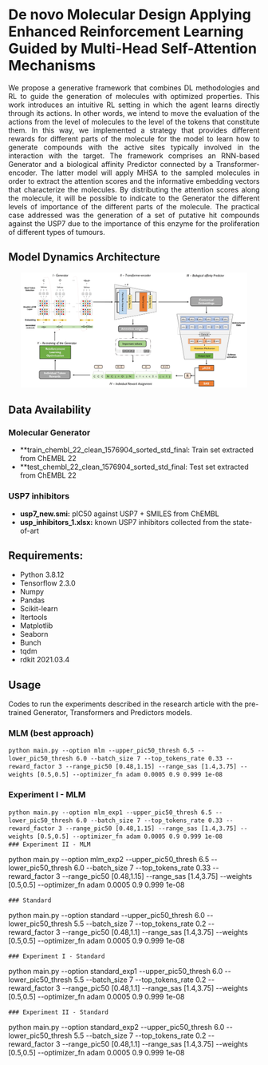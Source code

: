 # De novo Molecular Design Applying Enhanced Reinforcement Learning Guided by Multi-Head Self-Attention Mechanisms

<p align="justify"> We propose a generative framework that combines DL methodologies and RL to guide the generation of molecules with optimized properties. This work introduces an intuitive RL setting in which the agent learns directly through its actions. In other words, we intend to move the evaluation of the actions from the level of molecules to the level of the tokens that constitute them. In this way, we implemented a strategy that provides different rewards for different parts of the molecule for the model to learn how to generate compounds with the active sites typically involved in the interaction with the target. The framework comprises an RNN-based Generator and a biological affinity Predictor connected by a Transformer-encoder. The latter model will apply MHSA to the sampled molecules in order to extract the attention scores and the informative embedding vectors that characterize the molecules. By distributing the attention scores along the molecule, it will be possible to indicate to the Generator the different levels of importance of the different parts of the molecule. The practical case addressed was the generation of a set of putative hit compounds against the USP7 due to the importance of this enzyme for the proliferation of different types of tumours. </p>


## Model Dynamics Architecture
<p align="center"><img src="/figures/figure1.jpg" width="90%" height="90%"/></p>

## Data Availability
### Molecular Generator
- **train_chembl_22_clean_1576904_sorted_std_final: Train set extracted from ChEMBL 22
- **test_chembl_22_clean_1576904_sorted_std_final: Test set extracted from ChEMBL 22
### USP7 inhibitors
- **usp7_new.smi:** pIC50 against USP7 + SMILES from ChEMBL 
- **usp_inhibitors_1.xlsx:** known USP7 inhibitors collected from the state-of-art 

## Requirements:
- Python 3.8.12
- Tensorflow 2.3.0
- Numpy 
- Pandas
- Scikit-learn
- Itertools
- Matplotlib
- Seaborn
- Bunch
- tqdm
- rdkit 2021.03.4

## Usage 
Codes to run the experiments described in the research article with the pre-trained Generator, Transformers and Predictors models.
### MLM (best approach)
```
python main.py --option mlm --upper_pic50_thresh 6.5 --lower_pic50_thresh 6.0 --batch_size 7 --top_tokens_rate 0.33 --reward_factor 3 --range_pic50 [0.48,1.15] --range_sas [1.4,3.75] --weights [0.5,0.5] --optimizer_fn adam 0.0005 0.9 0.999 1e-08
```
### Experiment I - MLM
```
python main.py --option mlm_exp1 --upper_pic50_thresh 6.5 --lower_pic50_thresh 6.0 --batch_size 7 --top_tokens_rate 0.33 --reward_factor 3 --range_pic50 [0.48,1.15] --range_sas [1.4,3.75] --weights [0.5,0.5] --optimizer_fn adam 0.0005 0.9 0.999 1e-08
### Experiment II - MLM
```
python main.py --option mlm_exp2 --upper_pic50_thresh 6.5 --lower_pic50_thresh 6.0 --batch_size 7 --top_tokens_rate 0.33 --reward_factor 3 --range_pic50 [0.48,1.15] --range_sas [1.4,3.75] --weights [0.5,0.5] --optimizer_fn adam 0.0005 0.9 0.999 1e-08
```
### Standard
```
python main.py --option standard --upper_pic50_thresh 6.0 --lower_pic50_thresh 5.5 --batch_size 7 --top_tokens_rate 0.2 --reward_factor 3 --range_pic50 [0.48,1.1] --range_sas [1.4,3.75] --weights [0.5,0.5] --optimizer_fn adam 0.0005 0.9 0.999 1e-08
```
### Experiment I - Standard
```
python main.py --option standard_exp1 --upper_pic50_thresh 6.0 --lower_pic50_thresh 5.5 --batch_size 7 --top_tokens_rate 0.2 --reward_factor 3 --range_pic50 [0.48,1.1] --range_sas [1.4,3.75] --weights [0.5,0.5] --optimizer_fn adam 0.0005 0.9 0.999 1e-08
```
### Experiment II - Standard
```
python main.py --option standard_exp2 --upper_pic50_thresh 6.0 --lower_pic50_thresh 5.5 --batch_size 7 --top_tokens_rate 0.2 --reward_factor 3 --range_pic50 [0.48,1.1] --range_sas [1.4,3.75] --weights [0.5,0.5] --optimizer_fn adam 0.0005 0.9 0.999 1e-08
```
